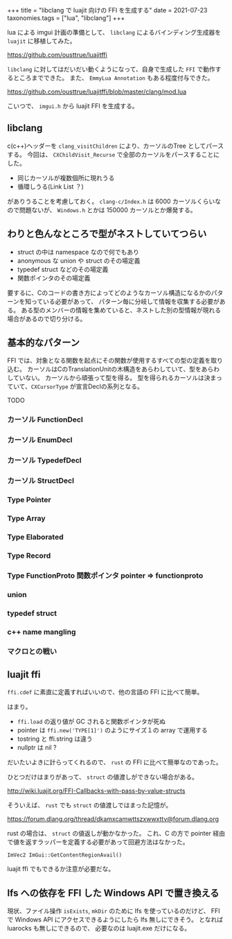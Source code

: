+++
title = "libclang で luajit 向けの FFI を生成する"
date = 2021-07-23
taxonomies.tags = ["lua", "libclang"]
+++

lua による imgui 計画の準備として、 `libclang` によるバインディング生成器を `luajit` に移植してみた。

<https://github.com/ousttrue/luajitffi>

`libclang` に対してはだいだい動くようになって、自身で生成した `FFI` で動作するところまでできた。
また、 `EmmyLua Annotation` もある程度付与できた。

<https://github.com/ousttrue/luajitffi/blob/master/clang/mod.lua>

こいつで、 `imgui.h` から luajit FFI を生成する。

## libclang

c(c++)ヘッダーを `clang_visitChildren` により、カーソルのTree としてパースする。
今回は、 `CXChildVisit_Recurse` で全部のカーソルをパースすることにした。

* 同じカーソルが複数個所に現れうる
* 循環しうる(Link List ？)

がありうることを考慮しておく。
`clang-c/Index.h` は 6000 カーソルくらいなので問題ないが、 `Windows.h` とかは 150000 カーソルとか爆発する。

## わりと色んなところで型がネストしていてつらい

* struct の中は namespace なので何でもあり
* anonymous な union や struct のその場定義
* typedef struct などのその場定義
* 関数ポインタのその場定義

要するに、Cのコードの書き方によってどのようなカーソル構造になるかのパターンを知っている必要があって、
パターン毎に分岐して情報を収集する必要がある。
ある型のメンバーの情報を集めていると、ネストした別の型情報が現れる場合があるので切り分ける。

## 基本的なパターン

FFI では、対象となる関数を起点にその関数が使用するすべての型の定義を取り込む。
カーソルはCのTranslationUnitの木構造をあらわしていて、型をあらわしていない。
カーソルから頑張って型を得る。
型を得られるカーソルは決まっていて、`CXCursorType` が宣言Declの系列となる。

TODO

### カーソル FunctionDecl
### カーソル EnumDecl
### カーソル TypedefDecl
### カーソル StructDecl
### Type Pointer
### Type Array
### Type Elaborated
### Type Record
### Type FunctionProto 関数ポインタ pointer => functionproto
### union
### typedef struct
### c++ name mangling
### マクロとの戦い

## luajit ffi

`ffi.cdef` に素直に定義すればいいので、他の言語の FFI に比べて簡単。

はまり。

* `ffi.load` の返り値が GC されると関数ポインタが死ぬ
* pointer は `ffi.new('TYPE[1]')` のようにサイズ１の array で運用する
* tostring と ffi.string は違う
* nullptr は nil ?

だいたいよきに計らってくれるので、 `rust` の FFI に比べて簡単なのであった。

ひとつだけはまりがあって、 `struct` の値渡しができない場合がある。

<http://wiki.luajit.org/FFI-Callbacks-with-pass-by-value-structs>

そういえば、 `rust` でも `struct` の値渡しではまった記憶が。

<https://forum.dlang.org/thread/dkamxcamwttszxwwxttv@forum.dlang.org>

rust の場合は、 `struct` の値返しが動かなかった。
これ、C の方で pointer 経由で値を返すラッパーを定義する必要があって回避方法はなかった。

`ImVec2 ImGui::GetContentRegionAvail()`

luajit ffi でもできるか注意が必要だな。

## lfs への依存を FFI した Windows API で置き換える

現状、ファイル操作 `isExists`, `mkDir` のために lfs を使っているのだけど、
FFI で Windows API にアクセスできるようにしたら lfs 無しにできそう。
となれば luarocks も無しにできるので、 必要なのは luajit.exe だけになる。

